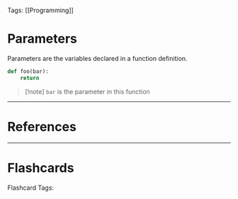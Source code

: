 Tags: [[Programming]]

# Parameters

Parameters are the variables declared in a function definition.

```python
def foo(bar):
	return
```

> [!note] `bar` is the parameter in this function

---

# References

---

# Flashcards

Flashcard Tags: 